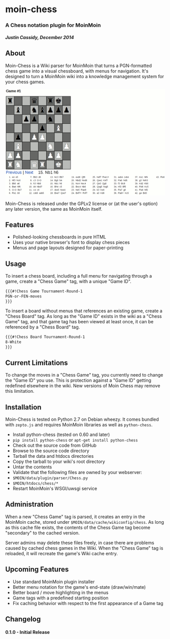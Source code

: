 # moin-chess
### A Chess notation plugin for MoinMoin
##### Justin Cassidy, December 2014


## About
Moin-Chess is a Wiki parser for MoinMoin that turns a PGN-formatted chess game
into a visual chessboard, with menus for navigation. It's designed to turn a
MoinMoin wiki into a knowledge management system for your chess games.

![example](https://raw.githubusercontent.com/wwoast/moin-chess/master/tests/moin-chess.png)

Moin-Chess is released under the GPLv2 license or (at the user's option) any 
later version, the same as MoinMoin itself.


## Features
* Polished-looking chessboards in pure HTML
 * Uses your native browser's font to display chess pieces
* Menus and page layouts designed for paper-printing


## Usage
To insert a chess board, including a full menu for navigating through a game, 
create a "Chess Game" tag, with a unique "Game ID".

    {{{#!Chess Game Tournament-Round-1
    PGN-or-FEN-moves
    }}}


To insert a board without menus that references an existing game, create a
"Chess Board" tag. As long as the "Game ID" exists in the wiki as a "Chess 
Game" tag, and that game tag has been viewed at least once, it can be
referenced by a "Chess Board" tag. 

    {{{#!Chess Board Tournament-Round-1
    8-White
    }}}


## Current Limitations
To change the moves in a "Chess Game" tag, you currently need to change the
"Game ID" you use. This is protection against a "Game ID" getting redefined
elsewhere in the wiki. New versions of Moin Chess may remove this limitation.


## Installation
Moin-Chess is tested on Python 2.7 on Debian wheezy. It comes bundled with 
`zepto.js` and requires MoinMoin libraries as well as `python-chess`.

* Install python-chess (tested on 0.60 and later)
 * `pip install python-chess` or `apt-get install python-chess`
* Check out the source code from GitHub
* Browse to the source code directory
* Tarball the data and htdocs directories
* Copy the tarball to your wiki's root directory
* Untar the contents
* Validate that the following files are owned by your webserver:
 * `$MOIN/data/plugin/parser/Chess.py`
 * `$MOIN/htdocs/chess/*`
* Restart MoinMoin's WSGI/uwsgi service


## Administration
When a new "Chess Game" tag is parsed, it creates an entry in the MoinMoin
cache, stored under `$MOIN/data/cache/wikiconfig/chess`. As long as this cache
file exists, the contents of the Chess Game tag become "secondary" to the
cached version.

Server admins may delete these files freely, in case there are problems caused 
by cached chess games in the Wiki. When the "Chess Game" tag is reloaded, it
will recreate the game's Wiki cache entry.


## Upcoming Features
* Use standard MoinMoin plugin installer
* Better menu notation for the game's end-state (draw/win/mate)
* Better board / move highlighting in the menus
* Game tags with a predefined starting position
* Fix caching behavior with respect to the first appearance of a Game tag


## Changelog
#### 0.1.0 - Initial Release
